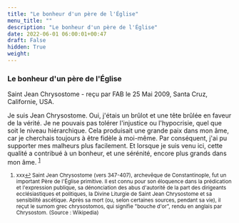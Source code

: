 ```yaml
---
title: "Le bonheur d'un père de l'Église"
menu_title: ""
description: "Le bonheur d'un père de l'Église"
date: 2022-06-01 06:00:01+00:47
draft: False
hidden: True
weight:
---
```

### Le bonheur d'un père de l'Église

Saint Jean Chrysostome - reçu par FAB le 25 Mai 2009, Santa Cruz, Californie, USA.

Je suis Jean Chrysostome.
Oui, j'étais un brûlot et une tête brûlée en faveur de la vérité. Je ne pouvais pas tolérer l'injustice ou l'hypocrisie, quel que soit le niveau hiérarchique. Cela produisait une grande paix dans mon âme, car je cherchais toujours à être fidèle à moi-même.
Par conséquent, j'ai pu supporter mes malheurs plus facilement. Et lorsque je suis venu ici, cette qualité a contribué à un bonheur, et une sérénité, encore plus grands dans mon âme.
<sup id="a1">[1](#f1)</sup>
<small>
1. <large id="f1"> xxx[↩](#a1)
Saint Jean Chrysostome (vers 347-407), archevêque de Constantinople, fut un important Père de l'Église primitive. Il est connu pour son éloquence dans la prédication et l'expression publique, sa dénonciation des abus d'autorité de la part des dirigeants ecclésiastiques et politiques, la Divine Liturgie de Saint Jean Chrysostome et sa sensibilité ascétique. Après sa mort (ou, selon certaines sources, pendant sa vie), il reçut le surnom grec chrysostomos, qui signifie "bouche d'or", rendu en anglais par Chrysostom. (Source : Wikipedia)